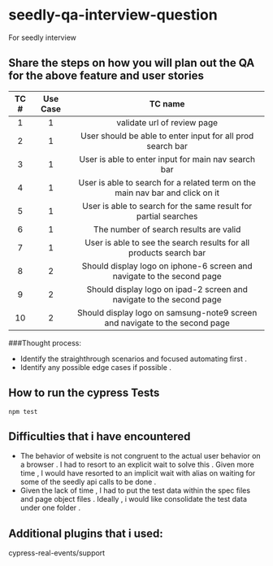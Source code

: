# seedly-qa-interview-question
For seedly interview
## Share the steps on how you will plan out the QA for the above feature and user stories

| TC # | Use Case | TC name |
| :-:  | :-: | :-: |
| 1 | 1 | validate url of review page |
| 2 | 1 | User should be able to enter input for all prod search bar |
| 3 | 1 | User is able to enter input for main nav search bar |
| 4 | 1 | User is able to search for a related term on the main nav bar and click on it |
| 5 | 1 | User is able to search for the same result for partial searches |
| 6 | 1 | The number of search results are valid |
| 7 | 1 | User is able to see the search results for all products search bar |
| 8 | 2 | Should display logo on iphone-6 screen and navigate to the second page |
| 9 | 2 | Should display logo on ipad-2 screen and navigate to the second page |
| 10 | 2 | Should display logo on samsung-note9 screen and navigate to the second page |

###Thought process:
* Identify the straighthrough scenarios and focused automating first . 
* Identify any possible edge cases if possible . 

## How to run the cypress Tests
`npm test`

## Difficulties that i have encountered 
* The behavior of website is not congruent to the actual user behavior on a browser . I had to resort to an explicit wait to solve this . Given more time , I would have resorted to an implicit wait with alias on waiting for some of the seedly api calls to be done . 
* Given the lack of time , I had to put the test data within the spec files and page object files . Ideally , i would like consolidate the test data under one folder . 

## Additional plugins that i used:
cypress-real-events/support